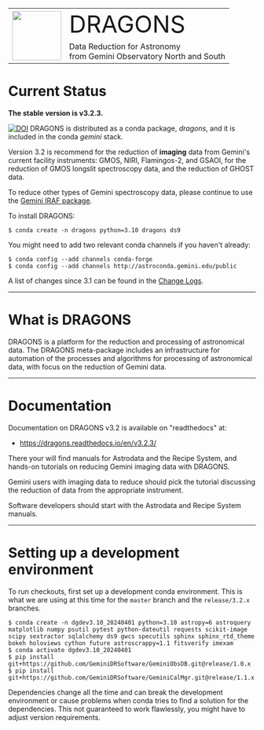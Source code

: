 

<table border="0">
<tr>
  <td rowspan="2"><img src="./graphics/DRAGONS-Iconblue.png" width="100" height="100"></td>
  <td><font size="18">DRAGONS</font></td>
</tr>
<tr>
  <td>Data Reduction for Astronomy <br>from Gemini Observatory North and South</font></td>
</tr>
</table>

# Current Status
**The stable version is v3.2.3.**  


[![DOI](https://zenodo.org/badge/DOI/10.5281/zenodo.14625073.svg)](https://doi.org/10.5281/zenodo.14625073) DRAGONS is distributed as a conda package, *dragons*, and it is 
included in the conda *gemini* stack.

Version 3.2 is recommend for the reduction of **imaging** data from Gemini's
current facility instruments: GMOS, NIRI, Flamingos-2, and GSAOI, for the
reduction of GMOS longslit spectroscopy data, and the reduction of GHOST data.

To reduce other types of Gemini spectroscopy data, please continue to use 
the [Gemini IRAF package](https://www.gemini.edu/observing/phase-iii/reducing-data/gemini-iraf-data-reduction-software).

To install DRAGONS:

```
$ conda create -n dragons python=3.10 dragons ds9
```

You might need to add two relevant conda channels if you haven't already:

```
$ conda config --add channels conda-forge
$ conda config --add channels http://astroconda.gemini.edu/public
```


A list of changes since 3.1 can be found in the [Change Logs](https://dragons.readthedocs.io/en/v3.2.0/changes.html).

---
# What is DRAGONS
DRAGONS is a platform for the reduction and processing of astronomical data.
The DRAGONS meta-package includes an infrastructure for automation of the
processes and algorithms for processing of astronomical data, with focus on the 
reduction of Gemini data.


---

# Documentation
Documentation on DRAGONS v3.2 is available on "readthedocs" at:

* https://dragons.readthedocs.io/en/v3.2.3/

There your will find manuals for Astrodata and the Recipe System, and hands-on
tutorials on reducing Gemini imaging data with DRAGONS.

Gemini users with imaging data to reduce should pick the tutorial discussing
the reduction of data from the appropriate instrument.  

Software developers should start with the Astrodata and Recipe System
manuals.

---

# Setting up a development environment

To run checkouts, first set up a development conda environment.  This is what
we are using at this time for the `master` branch and the `release/3.2.x` 
branches.

```
$ conda create -n dgdev3.10_20240401 python=3.10 astropy=6 astroquery matplotlib numpy psutil pytest python-dateutil requests scikit-image scipy sextractor sqlalchemy ds9 gwcs specutils sphinx sphinx_rtd_theme bokeh holoviews cython future astroscrappy=1.1 fitsverify imexam
$ conda activate dgdev3.10_20240401
$ pip install git+https://github.com/GeminiDRSoftware/GeminiObsDB.git@release/1.0.x
$ pip install git+https://github.com/GeminiDRSoftware/GeminiCalMgr.git@release/1.1.x
```
Dependencies change all the time and can break the development environment
or cause problems when conda tries to find a solution for the dependencies. 
This not guaranteed to work flawlessly, you might have to adjust version
requirements.

